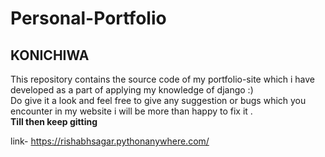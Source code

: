 # Personal-Portfolio

## KONICHIWA
This repository contains the source code of my portfolio-site which i have developed as a part of applying my knowledge of django :)<br>
Do give it a look and feel free to give any suggestion or bugs which you encounter in my website i will be more than happy to fix it .<br>
**Till then keep gitting** 


link- https://rishabhsagar.pythonanywhere.com/
